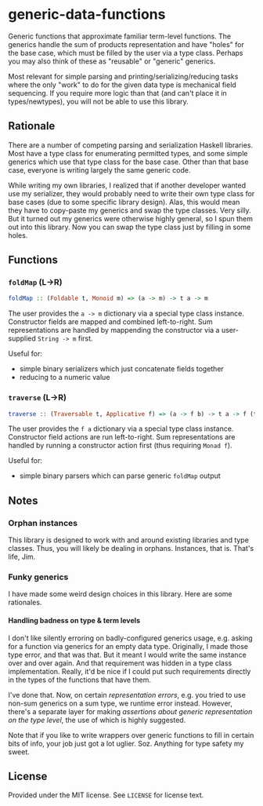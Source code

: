 [hackage-flatparse]: https://hackage.haskell.org/package/flatparse
[hackage-megaparsec]: https://hackage.haskell.org/package/megaparsec

# generic-data-functions
Generic functions that approximate familiar term-level functions. The generics
handle the sum of products representation and have "holes" for the base case,
which must be filled by the user via a type class. Perhaps you may also think of
these as "reusable" or "generic" generics.

Most relevant for simple parsing and printing/serializing/reducing tasks where
the only "work" to do for the given data type is mechanical field sequencing.
If you require more logic than that (and can't place it in types/newtypes), you
will not be able to use this library.

## Rationale
There are a number of competing parsing and serialization Haskell libraries.
Most have a type class for enumerating permitted types, and some simple generics
which use that type class for the base case. Other than that base case, everyone
is writing largely the same generic code.

While writing my own libraries, I realized that if another developer wanted use
my serializer, they would probably need to write their own type class for base
cases (due to some specific library design). Alas, this would mean they have to
copy-paste my generics and swap the type classes. Very silly. But it turned out
my generics were otherwise highly general, so I spun them out into this library.
Now you can swap the type class just by filling in some holes.

## Functions
### `foldMap` (L->R)
```haskell
foldMap :: (Foldable t, Monoid m) => (a -> m) -> t a -> m
```

The user provides the `a -> m` dictionary via a special type class instance.
Constructor fields are mapped and combined left-to-right. Sum representations
are handled by mappending the constructor via a user-supplied `String -> m`
first.

Useful for:

  * simple binary serializers which just concatenate fields together
  * reducing to a numeric value

### `traverse` (L->R)
```haskell
traverse :: (Traversable t, Applicative f) => (a -> f b) -> t a -> f (t b)
```

The user provides the `f a` dictionary via a special type class instance.
Constructor field actions are run left-to-right.
Sum representations are handled by running a constructor action first (thus
requiring `Monad f`).

Useful for:

  * simple binary parsers which can parse generic `foldMap` output

## Notes
### Orphan instances
This library is designed to work with and around existing libraries and type
classes. Thus, you will likely be dealing in orphans. Instances, that is. That's
life, Jim.

### Funky generics
I have made some weird design choices in this library. Here are some rationales.

#### Handling badness on type & term levels
I don't like silently erroring on badly-configured generics usage, e.g. asking
for a function via generics for an empty data type. Originally, I made those
type error, and that was that. But it meant I would write the same instance over
and over again. And that requirement was hidden in a type class implementation.
Really, it'd be nice if I could put such requirements directly in the types of
the functions that have them.

I've done that. Now, on certain *representation errors*, e.g. you tried to use
non-sum generics on a sum type, we runtime error instead. However, there's a
separate layer for making *assertions about generic representation on the type
level*, the use of which is highly suggested.

Note that if you like to write wrappers over generic functions to fill in
certain bits of info, your job just got a lot uglier. Soz. Anything for type
safety my sweet.

## License
Provided under the MIT license. See `LICENSE` for license text.

